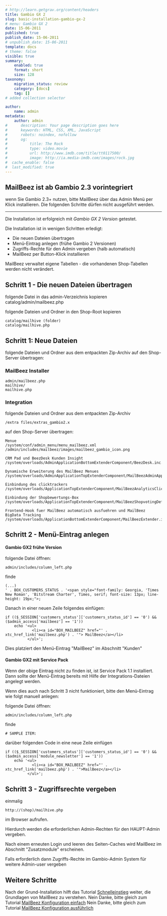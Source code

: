 ```yaml
---
# http://learn.getgrav.org/content/headers
title: Gambio GX 2
slug: basic-installation-gambio-gx-2
# menu: Gambio GX 2
date: 15-06-2011
published: true
publish_date: 15-06-2011
# unpublish_date: 15-06-2011
template: docs
# theme: false
visible: true
summary:
    enabled: true
    format: short
    size: 128
taxonomy:
    migration_status: review
    category: [docs]
    tag: []
# added collection selector

author:
    name: admin
metadata:
    author: admin
#      description: Your page description goes here
#      keywords: HTML, CSS, XML, JavaScript
#      robots: noindex, nofollow
#      og:
#          title: The Rock
#          type: video.movie
#          url: http://www.imdb.com/title/tt0117500/
#          image: http://ia.media-imdb.com/images/rock.jpg
#  cache_enable: false
#  last_modified: true
---
```


## MailBeez ist ab Gambio 2.3 vorintegriert

wenn Sie Gambio 2.3+ nutzen, bitte MailBeez über das Admin Menü per Klick installieren. Die folgenden Schritte dürfen nicht ausgeführt werden.

- - - - - -

Die Installation ist erfolgreich mit *Gambio GX 2 Version* getestet.

Die Installation ist in wenigen Schritten erledigt:

- Die neuen Dateien übertragen
- Menü-Eintrag anlegen (frühe Gambio 2 Versionen)
- Zugriffs-Rechte für den Admin vergeben (halb automatisch)
- MailBeez per Button-Klick installieren

MailBeez verwaltet eigene Tabellen - die vorhandenen Shop-Tabellen werden nicht verändert.

## Schritt 1 - Die neuen Dateien übertragen

folgende Datei in das admin-Verzeichnis kopieren catalog/admin/mailbeez.php

folgende Dateien und Ordner in den Shop-Root kopieren

 
    catalog/mailhive (folder)
    catalog/mailhive.php


## Schritt 1: Neue Dateien

folgende Dateien und Ordner aus dem entpackten Zip-Archiv auf den Shop-Server übertragen:

### MailBeez Installer

 
    admin/mailbeez.php
    mailhive/
    mailhive.php


### Integration

folgende Dateien und Ordner aus dem entpackten Zip-Archiv

 
    /extra files/extras_gambio2.x 


auf den Shop-Server übertragen:

 
    Menue
    /system/conf/admin_menu/menu_mailbeez.xml
    /admin/includes/mailbeez/images/mailbeez_gambio_icon.png
    
    CRM Pad und BeezDesk Kunden Insight
    /system/overloads/AdminApplicationBottomExtenderComponent/BeezDesk.inc.php
    
    Dynamische Erweiterung des MailBeez Menues
    /system/overloads/AdminApplicationTopExtenderComponent/MailBeezAdminApplicationTopExtender.inc.php
    
    Einbindung des clicktrackers
    /system/overloads/ApplicationTopExtenderComponent/MailBeezAnalyticsClicktracker.inc.php
    
    Einbindung der Shopbewertungs-Box
    /system/overloads/ApplicationTopExtenderComponent/MailBeezShopvotingDefault.inc
    
    Frontend-Hook fuer MailBeez automatisch ausfuehren und MailBeez BigData Tracking
    /system/overloads/ApplicationBottomExtenderComponent/MailBeezExtender.inc.php


## Schritt 2 - Menü-Eintrag anlegen

#### Gambio GX2 frühe Version

folgende Datei öffnen:

 
    admin/includes/column_left.php  


finde

 
    (...) 
    ' . BOX_CUSTOMERS_STATUS . '<span style="font-family: Georgia, 'Times New Roman', 'Bitstream Charter', Times, serif; font-size: 13px; line-height: 19px;">;


Danach in einer neuen Zeile folgendes einfügen:

 
    if (($_SESSION['customers_status']['customers_status_id'] == '0') && ($admin_access['mailbeez'] == '1')) 
        echo '<ul>
                <li><a id="BOX_MAILBEEZ" href="' . xtc_href_link('mailbeez.php') . '"> MailBeez</a></li>
              </ul>';


Dies platziert den Menü-Eintrag "MailBeez" im Abschnitt "Kunden"

#### Gambio GX2 mit Service Pack

Wenn der obige Eintrag nicht zu finden ist, ist Service Pack 1.1 installiert. Dann sollte der Menü-Eintrag bereits mit Hilfe der Integrations-Dateien angelegt werden.

Wenn dies auch nach Schritt 3 nicht funktioniert, bitte den Menü-Eintrag wie folgt manuell anlegen:

folgende Datei öffnen:

 
    admin/includes/column_left.php  


finde

 
    # SAMPLE ITEM:


darüber folgenden Code in eine neue Zeile einfügen

 
    if (($_SESSION['customers_status']['customers_status_id'] == '0') && ($admin_access['module_newsletter'] == '1')) 
        echo '<ul>
                <li><a id="BOX_MAILBEEZ" href="' . xtc_href_link('mailbeez.php') . '">MailBeez</a></li>
              </ul>';


## Schritt 3 - Zugriffsrechte vergeben

einmalig

 
    http://(shop)/mailhive.php


im Browser aufrufen.

Hierdurch werden die erforderlichen Admin-Rechten für den HAUPT-Admin vergeben.

Nach einem erneuten Login und leeren des Seiten-Caches wird MailBeez im Abschnitt "Zusatzmodule" erscheinen.

Falls erforderlich dann Zugriffs-Rechte im Gambio-Admin System für weitere Admin-user vergeben

## Weitere Schritte

 Nach der Grund-Installation hilft das Tutorial [Schnelleinstieg](http://www.mailbeez.de/dokumentation/tutorials/schnelleinstieg/) weiter, die Grundlagen von MailBeez zu verstehen. Nein Danke, bitte gleich zum Tutorial [MailBeez Konfiguration einfach](http://www.mailbeez.de/dokumentation/tutorials/mailbeez-konfiguration-einfach/) Nein Danke, bitte gleich zum Tutorial [MailBeez Konfiguration ausführlich](http://www.mailbeez.de/dokumentation/tutorials/mailbeez-konfiguration-ausfuehrlich/)
